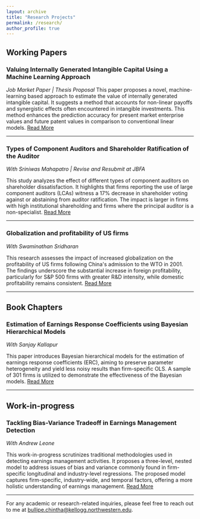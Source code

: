 ```yaml
---
layout: archive
title: "Research Projects"
permalink: /research/
author_profile: true
---
```


## Working Papers

### Valuing Internally Generated Intangible Capital Using a Machine Learning Approach
*Job Market Paper | Thesis Proposal*
This paper proposes a novel, machine-learning based approach to estimate the value of internally generated intangible capital. It suggests a method that accounts for non-linear payoffs and synergistic effects often encountered in intangible investments. This method enhances the prediction accuracy for present market enterprise values and future patent values in comparison to conventional linear models. [Read More](link-to-paper)

---

### Types of Component Auditors and Shareholder Ratification of the Auditor
*With Sriniwas Mahapatro | Revise and Resubmit at JBFA*

This study analyzes the effect of different types of component auditors on shareholder dissatisfaction. It highlights that firms reporting the use of large component auditors (LCAs) witness a 17% decrease in shareholder voting against or abstaining from auditor ratification. The impact is larger in firms with high institutional shareholding and firms where the principal auditor is a non-specialist. [Read More](link-to-paper)

---

### Globalization and profitability of US firms
*With Swaminathan Sridharan*

This research assesses the impact of increased globalization on the profitability of US firms following China's admission to the WTO in 2001. The findings underscore the substantial increase in foreign profitability, particularly for S&P 500 firms with greater R&D intensity, while domestic profitability remains consistent. [Read More](link-to-paper)

---

## Book Chapters

### Estimation of Earnings Response Coefficients using Bayesian Hierarchical Models
*With Sanjay Kallapur*

This paper introduces Bayesian hierarchical models for the estimation of earnings response coefficients (ERC), aiming to preserve parameter heterogeneity and yield less noisy results than firm-specific OLS. A sample of 301 firms is utilized to demonstrate the effectiveness of the Bayesian models. [Read More](link-to-paper)

---

## Work-in-progress

### Tackling Bias-Variance Tradeoff in Earnings Management Detection
*With Andrew Leone*

This work-in-progress scrutinizes traditional methodologies used in detecting earnings management activities. It proposes a three-level, nested model to address issues of bias and variance commonly found in firm-specific longitudinal and industry-level regressions. The proposed model captures firm-specific, industry-wide, and temporal factors, offering a more holistic understanding of earnings management. [Read More](link-to-paper)

---

For any academic or research-related inquiries, please feel free to reach out to me at bullipe.chintha@kellogg.northwestern.edu.
